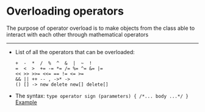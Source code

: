 # Overloading operators
The purpose of operator overload is to make objects from the class able to interact with each other through mathematical operators  
<hr>

- List of all the operators that can be overloaded:  
    ```note
    +  -  *  /  %  ^  &  |  ~  !
    =  <  >  += -= *= /= %= ^= &= |=
    << >> >>= <<= == != <= >=
    && || ++ -- , ->* ->
    () [] -> new delete new[] delete[]
    ```

- The syntax:
    `type operator sign (parameters) { /*... body ...*/ }`
    [Example](https://cplusplus.com/doc/tutorial/templates/)  
